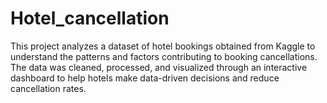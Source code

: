 # Hotel_cancellation
This project analyzes a dataset of hotel bookings obtained from Kaggle to understand the patterns and factors contributing to booking cancellations. The data was cleaned, processed, and visualized through an interactive dashboard to help hotels make data-driven decisions and reduce cancellation rates.
